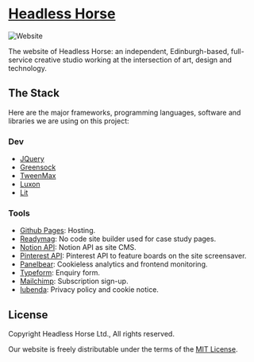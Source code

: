 # [Headless Horse](http://headless.horse)

![Website](https://img.shields.io/website?down_color=lightgrey&down_message=down&label=headless.horse&style=flat-square&up_color=green&up_message=up&url=https%3A%2F%2Fheadless.horse)

The website of Headless Horse: an independent, Edinburgh-based, full-service creative studio working at the intersection of art, design and technology.

## The Stack
Here are the major frameworks, programming languages, software and libraries we are using on this project:

### Dev
- [JQuery](https://jquery.com)
- [Greensock](https://greensock.com)
- [TweenMax](https://greensock.com/tweenmax)
- [Luxon](https://github.com/moment/luxon)
- [Lit](https://lit.dev)

### Tools
- [Github Pages](https://docs.github.com/en/pages): Hosting.
- [Readymag](https://readymag.com): No code site builder used for case study pages.
- [Notion API](https://developers.notion.com): Notion API as site CMS.
- [Pinterest API](https://developers.pinterest.com/docs/api): Pinterest API to feature boards on the site screensaver.
- [Panelbear](https://panelbear.com): Cookieless analytics and frontend monitoring.
- [Typeform](https://typeform.com): Enquiry form.
- [Mailchimp](https://mailchimp.com): Subscription sign-up.
- [Iubenda](https://iubenda.com): Privacy policy and cookie notice.

## License
Copyright Headless Horse Ltd., All rights reserved.

Our website is freely distributable under the terms of the [MIT License](https://choosealicense.com/licenses/mit).
